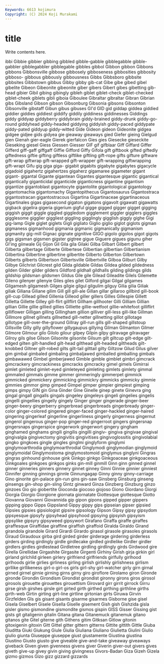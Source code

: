 ```yaml
---
Keywords: 6613 kojimura
Copyright: (C) 2024 Koji Murakami
---
```


# title

Write contents here.



ibbi Gibbie
gibbier gibbing gibbled gibble-gabble gibblegabble gibble-gabbler gibblegabbler gibblegable gibbles gibbol
Gibbon gibbon Gibbons gibbons Gibbonsville gibbose gibbosely gibboseness gibbosities gibbosity
gibboso- gibbous gibbously gibbousness Gibbs Gibbsboro gibbsite gibbsites Gibbstown gibbus
Gibby gibby gib-cat Gibe gibe gibed gibel gibelite Gibeon Gibeonite
gibeonite giber gibers Gibert gibes gibetting gib-head gibier Gibil gibing
gibingly gibleh giblet giblet-check giblet-checked giblet-cheek giblets gibli giboia Giboulee
Gibraltar gibraltar Gibran Gibrian gibs Gibsland Gibson gibson Gibsonburg Gibsonia
gibsons Gibsonton Gibsonville gibstaff Gibun gibus gibuses GI'd GID gid
giddap giddea giddied giddier giddies giddiest giddify giddily giddiness giddinesses
Giddings giddy giddyap giddyberry giddybrain giddy-brained giddy-drunk giddy-go-round giddyhead giddy-headed
giddying giddyish giddy-paced giddypate giddy-pated giddyup giddy-witted Gide Gideon gideon
Gideonite gidgea gidgee gidjee gids gidyea gie gieaway gieaways gied
Giefer gieing Gielgud gien Gienah gier-eagle Gierek gierfalcon Gies gies
Giesecke gieseckite Gieseking giesel Giess Giessen Giesser GIF gif gifblaar
Giff Giffard Giffer Gifferd giff-gaff giffgaff Giffie Gifford Giffy Gifola
gift giftbook gifted giftedly giftedness giftie gifting giftless giftlike giftling
gift-rope gifts gifture giftware gift-wrap giftwrap gift-wrapped gift-wrapper gift-wrapping giftwrapping
gift-wrapt Gifu gig giga giga- gigabit gigabits gigabyte gigabytes gigacycle
gigadoid gigahertz gigahertzes gigaherz gigamaree gigameter gigant gigant- gigantal Gigante
gigantean Gigantes gigantesque gigantic gigantical gigantically giganticidal giganticide giganticness gigantine
gigantism gigantize gigantoblast gigantocyte gigantolite gigantological gigantology gigantomachia gigantomachy Gigantopithecus
Gigantosaurus Gigantostraca gigantostracan gigantostracous Gigartina Gigartinaceae gigartinaceous Gigartinales gigas gigasecond
gigaton gigatons gigavolt gigawatt gigawatts gigback gigelira gigeria gigerium gigful
gigge gigged gigger gigget gigging giggish giggit giggle giggled giggledom
gigglement giggler gigglers giggles gigglesome gigglier giggliest giggling gigglingly gigglish
giggly gighe Gigi gig-lamp Gigle giglet giglets Gigli gigliato Giglio
giglio giglot giglots gigman gigmaness gigmanhood gigmania gigmanic gigmanically gigmanism
gigmanity gig-mill Gignac gignate gignitive GIGO gigolo gigolos gigot gigots
gigs gigsman gigsmen gigster gigtree gigue Giguere gigues gigunu giher
GI'ing giinwale Gij Gijon Gil Gila gila Gilaki Gilba Gilbart
Gilbert gilbert Gilberta gilbertage Gilberte Gilbertese Gilbertian gilbertian Gilbertianism Gilbertina
Gilbertine gilbertine gilbertite Gilberto Gilberton Gilbertown Gilberts gilberts Gilbertson Gilbertsville
Gilbertville Gilboa Gilburt Gilby Gilbye Gilchrist Gilcrest gild Gilda gildable
Gildas Gildea gilded gildedness gilden Gilder gilder gilders Gildford gildhall
gildhalls gilding gildings gilds gildship gildsman gildsmen Gildus Gile gile
Gilead Gileadite Gilels Gilemette Gileno gilenyer gilenyie Giles giles gilet
Gilford gilgai Gilgal gilgames Gilgamesh gilgamesh Gilges gilgie gilgul gilgulim
gilguy Gilia gilia Giliak giliak Giliana Giliane gilim Gill gill
gill-ale Gillan gillar gillaroo gillbird gill-book gill-cup Gillead gilled Gillenia
Gilleod giller gillers Gilles Gillespie Gillett Gilletta Gillette Gilley gill-flirt
gillflirt Gillham gillhooter Gilli Gilliam Gillian gillian Gillie gillie gillied
gillies Gilliette gillie-wetfoot gillie-whitefoot gilliflirt gilliflower Gilligan gilling Gillingham gillion
gilliver gill-less gill-like Gillman Gillmore gillnet gillnets gillnetted gill-netter gillnetting
gillot gillotage gillotype gill-over-the-ground Gillray gill-run gills gill-shaped gillstoup Gillsville
Gilly gilly gillyflower gillygaupus gillying Gilman Gilmanton Gilmer Gilmore Gilmour
gilo Gilolo gilour gilpey Gilpin gilpy gilravage gilravager Gilroy gils
gilse Gilson Gilsonite gilsonite Gilsum gilt giltcup gilt-edge gilt-edged gilten
gilt-handled gilt-head gilthead gilt-headed giltheads gilt-knobbed Giltner gilt-robed gilts gilt-tail
gilttail gilty Giltzow Gilud Gilus gilver gim gimbal gimbaled gimbaling
gimbaljawed gimballed gimballing gimbals gimbawawed Gimbel gimberjawed Gimble gimble gimblet
gimbri gimcrack gimcrackery gimcrackiness gimcracks gimcracky gimel gimels Gimirrai gimlet
gimleted gimlet-eyed gimleteyed gimleting gimlets gimlety gimmal gimmaled gimmals gimme
gimmer gimmeringly gimmerpet gimmick gimmicked gimmickery gimmicking gimmickry gimmicks gimmicky
gimmie gimmies gimmor gimp gimped Gimpel gimper gimpier gimpiest gimping
gimps gimpy GIN gin Gina Ginder Gine Ginelle ginep ginete
Ginevra ging gingal gingall gingalls gingals gingeley gingeleys gingeli gingelies
gingelis gingelli gingellies gingelly gingely Ginger ginger gingerade ginger-beer ginger-beery
gingerberry gingerbread gingerbreads gingerbready ginger-color ginger-colored gingered ginger-faced ginger-hackled ginger-haired
gingering gingerleaf gingerline gingerliness gingerly gingerness gingernut gingerol gingerous ginger-pop
ginger-red gingerroot gingers gingersnap gingersnaps gingerspice gingerwork gingerwort gingery gingham
ginghamed ginghams gingili gingilis gingilli gingiv- gingiva gingivae gingival gingivalgia
gingivectomy gingivitis gingivitises gingivoglossitis gingivolabial gingko gingkoes gingle gingles ginglmi
ginglyform ginglymi ginglymoarthrodia ginglymoarthrodial Ginglymodi ginglymodian ginglymoid ginglymoidal Ginglymostoma ginglymostomoid
ginglymus ginglyni Gingras gingras ginhound ginhouse gink Ginkgo ginkgo Ginkgoaceae
ginkgoaceous Ginkgoales ginkgoes ginkgos ginks gin-mill ginmill Ginn ginn ginned
ginnel ginner ginneries ginners ginnery ginnet ginney Ginni Ginnie ginnier
ginniest Ginnifer ginning ginnings ginnle Ginnungagap Ginny ginny ginny-carriage Gino
ginorite gin-palace gin-run gins gin-saw Ginsberg Ginsburg ginseng ginsengs gin-shop
gin-sling Gintz ginward Ginza Ginzberg Ginzburg ginzo ginzoes Gio gio
giobertite Gioconda giocoso giojoso Giono Giordano Giorgi Giorgia Giorgio Giorgione
giornata giornatate Giottesque giottesque Giotto Giovanna Giovanni Giovannida gip gipon
gipons gipped gipper gippers gipping gippo Gipps Gippsland Gippy gippy
gips gipseian gipser gipsied Gipsies gipsies gipsiologist gipsire gipsology Gipson
Gipsy gipsy gipsydom gipsyesque gipsyfy gipsyhead gipsyhood gipsying gipsyish gipsyism
gipsylike gipsyry gipsyweed gipsywort Girafano Giraffa giraffe giraffes giraffesque Giraffidae
giraffine giraffish giraffoid Giralda Giraldo Girand girandola girandole Girard Girardi
Girardo girasol girasole girasoles girasols Giraud Giraudoux girba gird girded
girder girderage girdering girderless girders girding girdingly girdle girdlecake girdled
girdlelike Girdler girdler girdlers girdles girdlestead Girdletree girdling girdlingly girds
Girdwood gire Girella Girellidae Girgashite Girgasite Girgenti Girhiny Girish girja
girkin girl girland girlchild girleen girlery girlfriend girlfriends girlfully girlhood
girlhoods girlie girlies girliness girling girlish girlishly girlishness girlism girllike
girllikeness girl-o girl-os girls girl-shy girl-watcher girly girn girnal girned
girnel girnie girning girns girny giro giroflore Girolamo giron Gironde
gironde Girondin Girondism Girondist girondist gironny girons giros girosol girosols
girouette girouettes girouettism Girovard girr girrit girrock Girru girse girsh
girshes girsle girt girted girth girthed girthing girthline girths girth-web
Girtin girting girt-line girtline girtonian girts Giruwa Girvin Girzfelden GIs
gis gisant gisants gisarme gisarmes Gisborne gise gisel Gisela Giselbert
Gisele Gisella Giselle gisement Gish gish Gishzida gisla gisler gismo
gismondine gismondite gismos gispin GISS Gisser Gissing gist gists git
gitaligenin gitalin Gitana gitana Gitanemuck gitanemuk gitano gitanos gite Gitel
giterne gith Githens gitim Gitksan Gitlow gitonin gitoxigenin gitoxin Gitt
Gittel gitter gittern gitterns Gittite gittith Gittle Giuba Giuditta Giuki
Giukung Giule Giulia Giuliana Giuliano Giulietta Giulini Giulio giulio giunta
Giuseppe giuseppe giust giustamente Giustina giustina Giustino Giusto giusto give
giveable give-and-take giveaway giveaways giveback Given given givenness givens giver
Giverin giver-out givers gives giveth give-up givey givin giving givingness
Givors-Badan Giza Gizeh Gizela gizmo gizmos Gizo gizz gizzard gizzards
